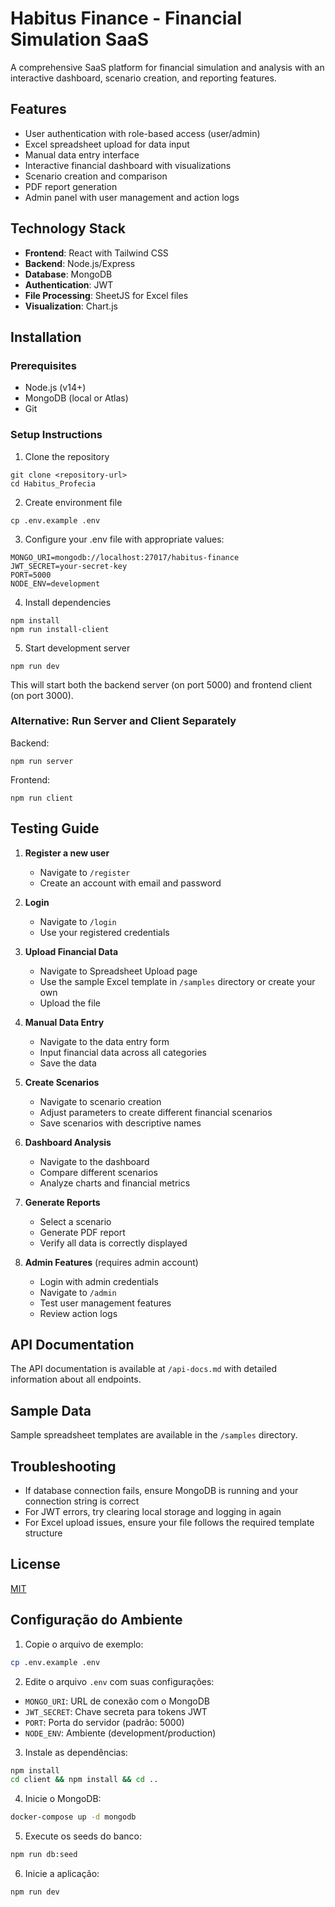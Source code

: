 # Habitus Finance - Financial Simulation SaaS

A comprehensive SaaS platform for financial simulation and analysis with an interactive dashboard, scenario creation, and reporting features.

## Features

- User authentication with role-based access (user/admin)
- Excel spreadsheet upload for data input
- Manual data entry interface
- Interactive financial dashboard with visualizations
- Scenario creation and comparison
- PDF report generation
- Admin panel with user management and action logs

## Technology Stack

- **Frontend**: React with Tailwind CSS
- **Backend**: Node.js/Express
- **Database**: MongoDB
- **Authentication**: JWT
- **File Processing**: SheetJS for Excel files
- **Visualization**: Chart.js

## Installation

### Prerequisites

- Node.js (v14+)
- MongoDB (local or Atlas)
- Git

### Setup Instructions

1. Clone the repository
```
git clone <repository-url>
cd Habitus_Profecia
```

2. Create environment file
```
cp .env.example .env
```

3. Configure your .env file with appropriate values:
```
MONGO_URI=mongodb://localhost:27017/habitus-finance
JWT_SECRET=your-secret-key
PORT=5000
NODE_ENV=development
```

4. Install dependencies
```
npm install
npm run install-client
```

5. Start development server
```
npm run dev
```

This will start both the backend server (on port 5000) and frontend client (on port 3000).

### Alternative: Run Server and Client Separately

Backend:
```
npm run server
```

Frontend:
```
npm run client
```

## Testing Guide

1. **Register a new user**
   - Navigate to `/register`
   - Create an account with email and password

2. **Login**
   - Navigate to `/login`
   - Use your registered credentials

3. **Upload Financial Data**
   - Navigate to Spreadsheet Upload page
   - Use the sample Excel template in `/samples` directory or create your own
   - Upload the file

4. **Manual Data Entry**
   - Navigate to the data entry form
   - Input financial data across all categories
   - Save the data

5. **Create Scenarios**
   - Navigate to scenario creation
   - Adjust parameters to create different financial scenarios
   - Save scenarios with descriptive names

6. **Dashboard Analysis**
   - Navigate to the dashboard
   - Compare different scenarios
   - Analyze charts and financial metrics

7. **Generate Reports**
   - Select a scenario
   - Generate PDF report
   - Verify all data is correctly displayed

8. **Admin Features** (requires admin account)
   - Login with admin credentials
   - Navigate to `/admin`
   - Test user management features
   - Review action logs

## API Documentation

The API documentation is available at `/api-docs.md` with detailed information about all endpoints.

## Sample Data

Sample spreadsheet templates are available in the `/samples` directory.

## Troubleshooting

- If database connection fails, ensure MongoDB is running and your connection string is correct
- For JWT errors, try clearing local storage and logging in again
- For Excel upload issues, ensure your file follows the required template structure

## License

[MIT](LICENSE)

## Configuração do Ambiente

1. Copie o arquivo de exemplo:
```bash
cp .env.example .env
```

2. Edite o arquivo `.env` com suas configurações:
- `MONGO_URI`: URL de conexão com o MongoDB
- `JWT_SECRET`: Chave secreta para tokens JWT
- `PORT`: Porta do servidor (padrão: 5000)
- `NODE_ENV`: Ambiente (development/production)

3. Instale as dependências:
```bash
npm install
cd client && npm install && cd ..
```

4. Inicie o MongoDB:
```bash
docker-compose up -d mongodb
```

5. Execute os seeds do banco:
```bash
npm run db:seed
```

6. Inicie a aplicação:
```bash
npm run dev
``` 